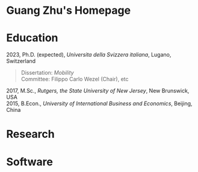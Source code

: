 # Guang Zhu's Homepage

# Education
2023, Ph.D. (expected), *Universita della Svizzera italiana*, Lugano, Switzerland  
>Dissertation: *Mobility*  
>Committee: Filippo Carlo Wezel (Chair), etc

2017, M.Sc., *Rutgers, the State University of New Jersey*, New Brunswick, USA  
2015, B.Econ., *University of International Business and Economics*, Beijing, China

# Research





# Software
